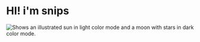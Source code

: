 # HI! i'm snips

<picture>
  <source media="(prefers-color-scheme: dark)" srcset="https://cdn.discordapp.com/attachments/961628619665461288/976901367299977337/unknown.png">
  <img alt="Shows an illustrated sun in light color mode and a moon with stars in dark color mode." src="https://cdn.discordapp.com/attachments/961628619665461288/976901367299977337/unknown.png">
</picture>
